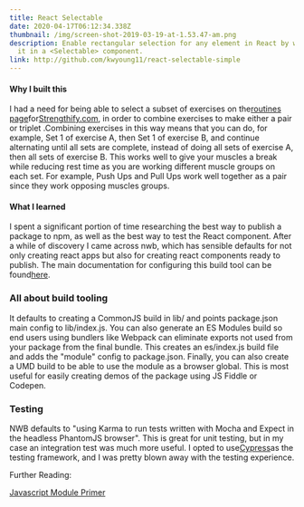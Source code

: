 ```yaml
---
title: React Selectable
date: 2020-04-17T06:12:34.338Z
thumbnail: /img/screen-shot-2019-03-19-at-1.53.47-am.png
description: Enable rectangular selection for any element in React by wrapping
  it in a <Selectable> component.
link: http://github.com/kwyoung11/react-selectable-simple
---
```

#### Why I built this

I had a need for being able to select a subset of exercises on the[routines page](https://www.strengthify.com/routines)for[Strengthify.com](https://www.strengthify.com/), in order to combine exercises to make either a pair or triplet .Combining exercises in this way means that you can do, for example, Set 1 of exercise A, then Set 1 of exercise B, and continue alternating until all sets are complete, instead of doing all sets of exercise A, then all sets of exercise B. This works well to give your muscles a break while reducing rest time as you are working different muscle groups on each set. For example, Push Ups and Pull Ups work well together as a pair since they work opposing muscles groups.

#### What I learned

I spent a significant portion of time researching the best way to publish a package to npm, as well as the best way to test the React component. After a while of discovery I came across nwb, which has sensible defaults for not only creating react apps but also for creating react components ready to publish. The main documentation for configuring this build tool can be found[here](https://github.com/insin/nwb/blob/master/docs/guides/ReactComponents.md#developing-react-components-and-libraries-with-nwb).

### All about build tooling

It defaults to creating a CommonJS build in lib/ and points package.json main config to lib/index.js. You can also generate an ES Modules build so end users using bundlers like Webpack can eliminate exports not used from your package from the final bundle. This creates an es/index.js build file and adds the "module" config to package.json. Finally, you can also create a UMD build to be able to use the module as a browser global. This is most useful for easily creating demos of the package using JS Fiddle or Codepen.

### Testing

NWB defaults to "using Karma to run tests written with Mocha and Expect in the headless PhantomJS browser". This is great for unit testing, but in my case an integration test was much more useful. I opted to use[Cypress](http://cypress.io/)as the testing framework, and I was pretty blown away with the testing experience.

Further Reading:

[Javascript Module Primer](https://developers.google.com/web/fundamentals/primers/modules?utm_source=ESnextNews.com&utm_medium=Weekly+Newsletter&utm_campaign=2018-06-19)